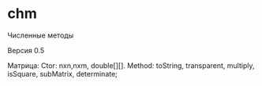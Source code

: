 chm
===

Численные методы

Версия 0.5

Матрица:
    Ctor: nxn,nxm, double[][].
    Method: toString, transparent, multiply, isSquare, subMatrix, determinate;
